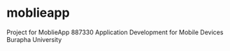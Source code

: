 # moblieapp
Project for MoblieApp 887330 Application Development for Mobile Devices
Burapha University
